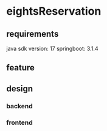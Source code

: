 # eightsReservation
## requirements
java sdk version: 17
springboot: 3.1.4
## feature
## design
### backend
### frontend